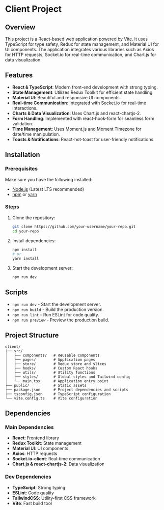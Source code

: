 # Client Project

## Overview
This project is a React-based web application powered by Vite. It uses TypeScript for type safety, Redux for state management, and Material UI for UI components. The application integrates various libraries such as Axios for HTTP requests, Socket.io for real-time communication, and Chart.js for data visualization.

## Features
- **React & TypeScript**: Modern front-end development with strong typing.
- **State Management**: Utilizes Redux Toolkit for efficient state handling.
- **Material UI**: Beautiful and responsive UI components.
- **Real-time Communication**: Integrated with Socket.io for real-time interactions.
- **Charts & Data Visualization**: Uses Chart.js and react-chartjs-2.
- **Form Handling**: Implemented with react-hook-form for seamless form validation.
- **Time Management**: Uses Moment.js and Moment Timezone for date/time manipulation.
- **Toasts & Notifications**: React-hot-toast for user-friendly notifications.

## Installation

### Prerequisites
Make sure you have the following installed:
- [Node.js](https://nodejs.org/) (Latest LTS recommended)
- [npm](https://www.npmjs.com/) or [yarn](https://yarnpkg.com/)

### Steps
1. Clone the repository:
   ```sh
   git clone https://github.com/your-username/your-repo.git
   cd your-repo
   ```
2. Install dependencies:
   ```sh
   npm install
   # or
   yarn install
   ```
3. Start the development server:
   ```sh
   npm run dev
   ```

## Scripts
- `npm run dev` - Start the development server.
- `npm run build` - Build the production version.
- `npm run lint` - Run ESLint for code quality.
- `npm run preview` - Preview the production build.

## Project Structure
```
client/
├── src/
│   ├── components/   # Reusable components
│   ├── pages/        # Application pages
│   ├── store/        # Redux store and slices
│   ├── hooks/        # Custom React hooks
│   ├── utils/        # Utility functions
│   ├── styles/       # Global styles and Tailwind config
│   └── main.tsx      # Application entry point
├── public/           # Static assets
├── package.json      # Project dependencies and scripts
├── tsconfig.json     # TypeScript configuration
└── vite.config.ts    # Vite configuration
```

## Dependencies
### Main Dependencies
- **React**: Frontend library
- **Redux Toolkit**: State management
- **Material UI**: UI components
- **Axios**: HTTP requests
- **Socket.io-client**: Real-time communication
- **Chart.js & react-chartjs-2**: Data visualization

### Dev Dependencies
- **TypeScript**: Strong typing
- **ESLint**: Code quality
- **TailwindCSS**: Utility-first CSS framework
- **Vite**: Fast build tool



